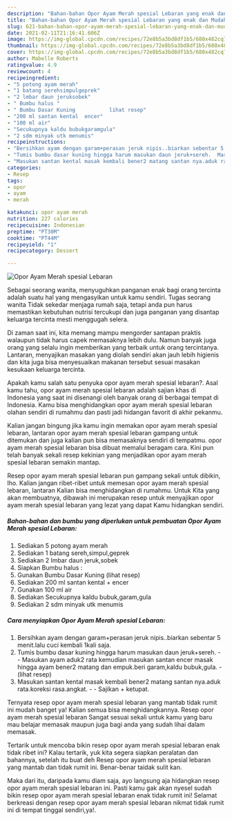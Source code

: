 ```yaml
---
description: "Bahan-bahan Opor Ayam Merah spesial Lebaran yang enak dan Mudah Dibuat"
title: "Bahan-bahan Opor Ayam Merah spesial Lebaran yang enak dan Mudah Dibuat"
slug: 621-bahan-bahan-opor-ayam-merah-spesial-lebaran-yang-enak-dan-mudah-dibuat
date: 2021-02-11T21:16:41.606Z
image: https://img-global.cpcdn.com/recipes/72e8b5a3bd8df1b5/680x482cq70/opor-ayam-merah-spesial-lebaran-foto-resep-utama.jpg
thumbnail: https://img-global.cpcdn.com/recipes/72e8b5a3bd8df1b5/680x482cq70/opor-ayam-merah-spesial-lebaran-foto-resep-utama.jpg
cover: https://img-global.cpcdn.com/recipes/72e8b5a3bd8df1b5/680x482cq70/opor-ayam-merah-spesial-lebaran-foto-resep-utama.jpg
author: Mabelle Roberts
ratingvalue: 4.9
reviewcount: 4
recipeingredient:
- "5 potong ayam merah"
- "1 batang serehsimpulgeprek"
- "2 lmbar daun jeruksobek"
- " Bumbu halus "
- " Bumbu Dasar Kuning           lihat resep"
- "200 ml santan kental  encer"
- "100 ml air"
- "Secukupnya kaldu bubukgaramgula"
- "2 sdm minyak utk menumis"
recipeinstructions:
- "Bersihkan ayam dengan garam+perasan jeruk nipis..biarkan sebentar 5 menit.lalu cuci kembali 1kali saja."
- "Tumis bumbu dasar kuning hingga harum masukan daun jeruk+sereh.  Masukan ayam aduk2 rata kemudian masukan santan encer masak hingga ayam bener2 matang dan empuk.beri garam,kaldu bubuk,gula.           (lihat resep)"
- "Masukan santan kental masak kembali bener2 matang santan nya.aduk rata.koreksi rasa.angkat.  Sajikan + ketupat."
categories:
- Resep
tags:
- opor
- ayam
- merah

katakunci: opor ayam merah 
nutrition: 227 calories
recipecuisine: Indonesian
preptime: "PT30M"
cooktime: "PT44M"
recipeyield: "1"
recipecategory: Dessert

---
```



![Opor Ayam Merah spesial Lebaran](https://img-global.cpcdn.com/recipes/72e8b5a3bd8df1b5/680x482cq70/opor-ayam-merah-spesial-lebaran-foto-resep-utama.jpg)

Sebagai seorang wanita, menyuguhkan panganan enak bagi orang tercinta adalah suatu hal yang mengasyikan untuk kamu sendiri. Tugas seorang  wanita Tidak sekedar menjaga rumah saja, tetapi anda pun harus memastikan kebutuhan nutrisi tercukupi dan juga panganan yang disantap keluarga tercinta mesti menggugah selera.

Di zaman  saat ini, kita memang mampu mengorder santapan praktis walaupun tidak harus capek memasaknya lebih dulu. Namun banyak juga orang yang selalu ingin memberikan yang terbaik untuk orang tercintanya. Lantaran, menyajikan masakan yang diolah sendiri akan jauh lebih higienis dan kita juga bisa menyesuaikan makanan tersebut sesuai masakan kesukaan keluarga tercinta. 



Apakah kamu salah satu penyuka opor ayam merah spesial lebaran?. Asal kamu tahu, opor ayam merah spesial lebaran adalah sajian khas di Indonesia yang saat ini disenangi oleh banyak orang di berbagai tempat di Indonesia. Kamu bisa menghidangkan opor ayam merah spesial lebaran olahan sendiri di rumahmu dan pasti jadi hidangan favorit di akhir pekanmu.

Kalian jangan bingung jika kamu ingin memakan opor ayam merah spesial lebaran, lantaran opor ayam merah spesial lebaran gampang untuk ditemukan dan juga kalian pun bisa memasaknya sendiri di tempatmu. opor ayam merah spesial lebaran bisa dibuat memalui beragam cara. Kini pun telah banyak sekali resep kekinian yang menjadikan opor ayam merah spesial lebaran semakin mantap.

Resep opor ayam merah spesial lebaran pun gampang sekali untuk dibikin, lho. Kalian jangan ribet-ribet untuk memesan opor ayam merah spesial lebaran, lantaran Kalian bisa menghidangkan di rumahmu. Untuk Kita yang akan membuatnya, dibawah ini merupakan resep untuk menyajikan opor ayam merah spesial lebaran yang lezat yang dapat Kamu hidangkan sendiri.

<!--inarticleads1-->

##### Bahan-bahan dan bumbu yang diperlukan untuk pembuatan Opor Ayam Merah spesial Lebaran:

1. Sediakan 5 potong ayam merah
1. Sediakan 1 batang sereh,simpul,geprek
1. Sediakan 2 lmbar daun jeruk,sobek
1. Siapkan  Bumbu halus :
1. Gunakan  Bumbu Dasar Kuning           (lihat resep)
1. Sediakan 200 ml santan kental + encer
1. Gunakan 100 ml air
1. Sediakan Secukupnya kaldu bubuk,garam,gula
1. Sediakan 2 sdm minyak utk menumis




<!--inarticleads2-->

##### Cara menyiapkan Opor Ayam Merah spesial Lebaran:

1. Bersihkan ayam dengan garam+perasan jeruk nipis..biarkan sebentar 5 menit.lalu cuci kembali 1kali saja.
1. Tumis bumbu dasar kuning hingga harum masukan daun jeruk+sereh. -  - Masukan ayam aduk2 rata kemudian masukan santan encer masak hingga ayam bener2 matang dan empuk.beri garam,kaldu bubuk,gula. -           (lihat resep)
1. Masukan santan kental masak kembali bener2 matang santan nya.aduk rata.koreksi rasa.angkat. -  - Sajikan + ketupat.




Ternyata resep opor ayam merah spesial lebaran yang mantab tidak rumit ini mudah banget ya! Kalian semua bisa menghidangkannya. Resep opor ayam merah spesial lebaran Sangat sesuai sekali untuk kamu yang baru mau belajar memasak maupun juga bagi anda yang sudah lihai dalam memasak.

Tertarik untuk mencoba bikin resep opor ayam merah spesial lebaran enak tidak ribet ini? Kalau tertarik, yuk kita segera siapkan peralatan dan bahannya, setelah itu buat deh Resep opor ayam merah spesial lebaran yang mantab dan tidak rumit ini. Benar-benar taidak sulit kan. 

Maka dari itu, daripada kamu diam saja, ayo langsung aja hidangkan resep opor ayam merah spesial lebaran ini. Pasti kamu gak akan nyesel sudah bikin resep opor ayam merah spesial lebaran enak tidak rumit ini! Selamat berkreasi dengan resep opor ayam merah spesial lebaran nikmat tidak rumit ini di tempat tinggal sendiri,ya!.

